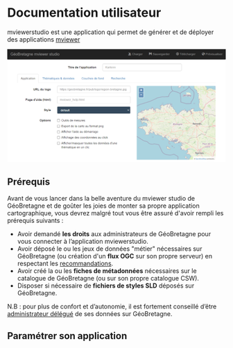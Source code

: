 # Documentation utilisateur



mviewerstudio est une application qui permet de générer et de déployer des applications [mviewer](https://github.com/geobretagne/mviewer)

![Interface studio](img/studio.png)


## Prérequis

Avant de vous lancer dans la belle aventure du mviewer studio de GéoBretagne et de goûter les joies de monter sa propre application cartographique, vous devrez malgré tout vous être assuré d'avoir rempli les prérequis suivants :

-   Avoir demandé **les droits** aux administrateurs de GéoBretagne pour vous connecter à l’application mviewerstudio.
-   Avoir déposé le ou les jeux de données "métier" nécessaires sur GéoBretagne (ou création d'un **flux OGC** sur son propre serveur) en respectant les [recommandations](https://cms.geobretagne.fr/content/deposer-des-donnees-shapefile-sur-geobretagne-grace-pydio).
-   Avoir créé la ou les **fiches de métadonnées** nécessaires sur le catalogue de GéoBretagne (ou sur son propre catalogue CSW).
-   Disposer si nécessaire de **fichiers de styles SLD** déposés sur GéoBretagne.

N.B : pour plus de confort et d’autonomie, il est fortement conseillé d’être [administrateur délégué](https://cms.geobretagne.fr/content/administration-deleguee-sur-geoserver) de ses données sur GéoBretagne.

## Paramétrer son application

<!--stackedit_data:
eyJoaXN0b3J5IjpbLTE3NDA5NjAyODEsOTkyOTczODA0LDE4ND
g4NDM4MTAsMjMyNjMxNDIsLTIxMzk3MjQ2NTVdfQ==
-->